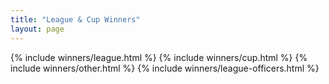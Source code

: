 ```yaml
---
title: "League & Cup Winners"
layout: page
---
```



{% include winners/league.html %}
{% include winners/cup.html %}
{% include winners/other.html %}
{% include winners/league-officers.html %}

